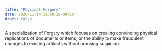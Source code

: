 ```yaml
---
title: "Physical Forgery"
date: 2020-11-14T11:50:10-08:00
draft: false
---
```


A specialization of Forgery which focuses on creating convincing physical replications of documents or items, or the ability to make fraudulent changes to existing artifacts without arousing suspicion.
